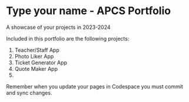 # Type your name - APCS Portfolio
A showcase of your projects in 2023-2024

Included in this portfolio are the following projects:

1. Teacher/Staff App
1. Photo Liker App
1. Ticket Generator App
1. Quote Maker App
1. 

Remember when you update your pages in Codespace you must commit and sync changes.

